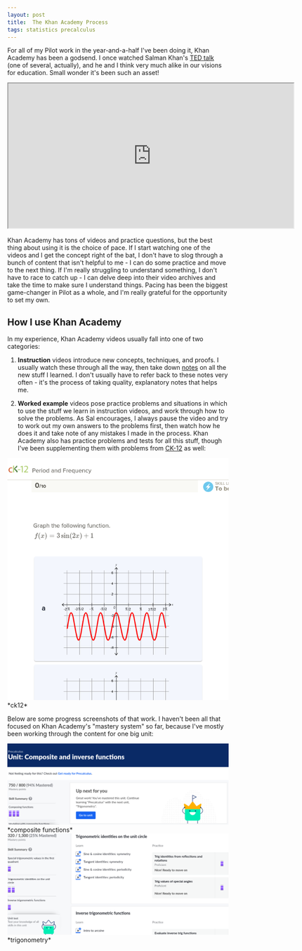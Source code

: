 ```yaml
---
layout: post
title:  The Khan Academy Process
tags: statistics precalculus
---
```


For all of my Pilot work in the year-and-a-half I've been doing it, Khan Academy has been a godsend. I once watched Salman Khan's [TED talk](https://www.youtube.com/watch?v=-MTRxRO5SRA) (one of several, actually), and he and I think very much alike in our visions for education. Small wonder it's been such an asset!

<iframe width="650" height="330" src="https://www.youtube.com/embed/-MTRxRO5SRA"></iframe>

Khan Academy has tons of videos and practice questions, but the best thing about using it is the choice of pace. If I start watching one of the videos and I get the concept right of the bat, I don't have to slog through a bunch of content that isn't helpful to me - I can do some practice and move to the next thing. If I'm really struggling to understand something, I don't have to race to catch up - I can delve deep into their video archives and take the time to make sure I understand things. Pacing has been the biggest game-changer in Pilot as a whole, and I'm really grateful for the opportunity to set my own.

## How I use Khan Academy

In my experience, Khan Academy videos usually fall into one of two categories:

1. __Instruction__ videos introduce new concepts, techniques, and proofs. I usually watch these through all the way, then take down [notes](../notes) on all the new stuff I learned. I don't usually have to refer back to these notes very often - it's the process of taking quality, explanatory notes that helps me.

2. __Worked example__ videos pose practice problems and situations in which to use the stuff we learn in instruction videos, and work through how to solve the problems. As Sal encourages, I always pause the video and try to work out my own answers to the problems first, then watch how he does it and take note of any mistakes I made in the process. Khan Academy also has practice problems and tests for all this stuff, though I've been supplementing them with problems from [CK-12](https://www.ck12.org/assessment/ui/build-20211220180129/browse/practice/) as well:

<img src="/assets/ck12.png">
*ck12*

Below are some progress screenshots of that work. I haven't been all that focused on Khan Academy's "mastery system" so far, because I've mostly been working through the content for one big unit:

<img src="/assets/ka_composites.png">
*composite functions*

<img src="/assets/ka_trig.png">
*trigonometry*
